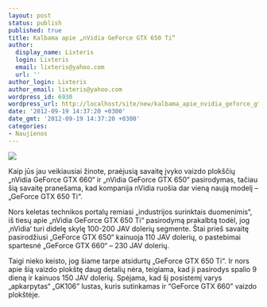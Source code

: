 ```yaml
---
layout: post
status: publish
published: true
title: Kalbama apie „nVidia GeForce GTX 650 Ti“
author:
  display_name: Lixteris
  login: Lixteris
  email: lixteris@yahoo.com
  url: ''
author_login: Lixteris
author_email: lixteris@yahoo.com
wordpress_id: 6930
wordpress_url: http://localhost/site/new/kalbama_apie_nvidia_geforce_gtx_650_ti/
date: '2012-09-19 14:37:20 +0300'
date_gmt: '2012-09-19 14:37:20 +0300'
categories:
- Naujienos
---
```

<p><div class="imgright"><img src="http://technews.lt/upload/GTX660OEM.jpg"  /></div></p>
<p>
	Kaip jūs jau veikiausiai žinote, praėjusią savaitę įvyko vaizdo plok&scaron;čių &bdquo;nVidia GeForce GTX 660&ldquo; ir &bdquo;nVidia GeForce GTX 650&ldquo; pasirodymas, tačiau &scaron;ią savaitę prane&scaron;ama, kad kompanija nVidia ruo&scaron;ia dar vieną naują modelį &ndash; &bdquo;GeForce GTX 650 Ti&ldquo;.</p>
<p>
	Nors keletas technikos portalų remiasi &bdquo;industrijos surinktais duomenimis&ldquo;, i&scaron; tiesų apie &bdquo;nVidia GeForce GTX 650 Ti&ldquo; pasirodymą prakalbtą todėl, jog &sbquo;nVidia&lsquo; turi didelę skylę 100-200 JAV dolerių segmente. &Scaron;tai prie&scaron; savaitę pasirodžiusi &bdquo;GeForce GTX 650&ldquo; kainuoja 110 JAV dolerių, o pastebimai spartesnė &bdquo;GeForce GTX 660&ldquo; &ndash; 230 JAV dolerių.</p>
<p>
	Taigi nieko keisto, jog &scaron;iame tarpe atsidurtų &bdquo;GeForce GTX 650 Ti&ldquo;. Ir nors apie &scaron;ią vaizdo plok&scaron;tę daug detalių nėra, teigiama, kad ji pasirodys spalio 9 dieną ir kainuos 150 JAV dolerių. Spėjama, kad &scaron;į posistemį varys &bdquo;apkarpytas&ldquo; &bdquo;GK106&rdquo; lustas, kuris sutinkamas ir &ldquo;GeForce GTX 660&rdquo; vaizdo plok&scaron;tėje.</p>
